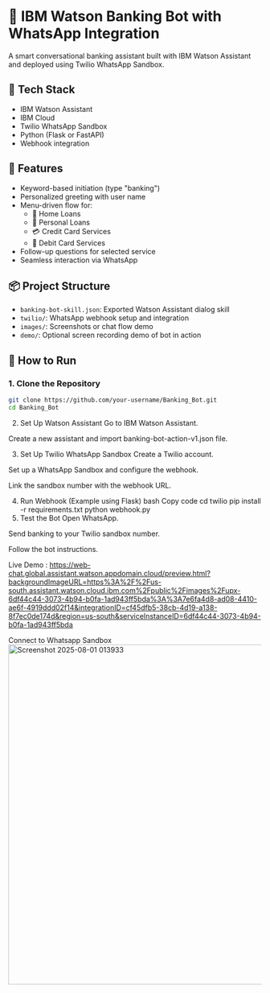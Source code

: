# 💬 IBM Watson Banking Bot with WhatsApp Integration

A smart conversational banking assistant built with IBM Watson Assistant and deployed using Twilio WhatsApp Sandbox.

## 🔧 Tech Stack
- IBM Watson Assistant
- IBM Cloud
- Twilio WhatsApp Sandbox
- Python (Flask or FastAPI)
- Webhook integration

## 🎯 Features
- Keyword-based initiation (type "banking")
- Personalized greeting with user name
- Menu-driven flow for:
  - 🏡 Home Loans
  - 💸 Personal Loans
  - 💳 Credit Card Services
  - 🏧 Debit Card Services
- Follow-up questions for selected service
- Seamless interaction via WhatsApp

## 📦 Project Structure

- `banking-bot-skill.json`: Exported Watson Assistant dialog skill
- `twilio/`: WhatsApp webhook setup and integration
- `images/`: Screenshots or chat flow demo
- `demo/`: Optional screen recording demo of bot in action

## 🚀 How to Run

### 1. Clone the Repository
```bash
git clone https://github.com/your-username/Banking_Bot.git
cd Banking_Bot
```
2. Set Up Watson Assistant
Go to IBM Watson Assistant.

Create a new assistant and import banking-bot-action-v1.json file.

3. Set Up Twilio WhatsApp Sandbox
Create a Twilio account.

Set up a WhatsApp Sandbox and configure the webhook.

Link the sandbox number with the webhook URL.

4. Run Webhook (Example using Flask)
bash
Copy code
cd twilio
pip install -r requirements.txt
python webhook.py
5. Test the Bot
Open WhatsApp.

Send banking to your Twilio sandbox number.

Follow the bot instructions.

Live Demo : https://web-chat.global.assistant.watson.appdomain.cloud/preview.html?backgroundImageURL=https%3A%2F%2Fus-south.assistant.watson.cloud.ibm.com%2Fpublic%2Fimages%2Fupx-6df44c44-3073-4b94-b0fa-1ad943ff5bda%3A%3A7e6fa4d8-ad08-4410-ae6f-4919ddd02f14&integrationID=cf45dfb5-38cb-4d19-a138-8f7ec0de174d&region=us-south&serviceInstanceID=6df44c44-3073-4b94-b0fa-1ad943ff5bda

Connect to Whatsapp Sandbox
<img width="1487" height="676" alt="Screenshot 2025-08-01 013933" src="https://github.com/user-attachments/assets/9ac81680-0841-43d2-b66f-d4cad156d377" />


